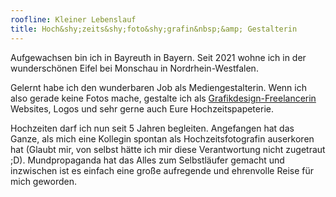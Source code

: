 ```yaml
---
roofline: Kleiner Lebenslauf
title: Hoch&shy;zeits&shy;foto&shy;grafin&nbsp;&amp; Gestalterin
---
```

Aufgewachsen bin ich in Bayreuth in Bayern. Seit 2021 wohne ich in der wunderschönen Eifel bei Monschau in Nordrhein-Westfalen.

Gelernt habe ich den wunderbaren Job als Mediengestalterin. Wenn ich also gerade keine Fotos mache, gestalte ich als <a class="underline" href="https://ironleaves-design.com" target="_blank">Grafikdesign-Freelancerin</a> Websites, Logos und sehr gerne auch Eure Hochzeitspapeterie.

Hochzeiten darf ich nun seit 5 Jahren begleiten. Angefangen hat das Ganze, als mich eine Kollegin spontan als Hochzeitsfotografin auserkoren hat (Glaubt mir, von selbst hätte ich mir diese Verantwortung nicht zugetraut ;D). Mundpropaganda hat das Alles zum Selbstläufer gemacht und inzwischen ist es einfach eine große aufregende und ehrenvolle Reise für mich geworden.
